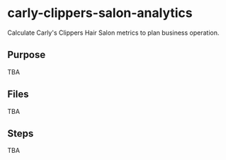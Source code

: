 # carly-clippers-salon-analytics
Calculate Carly's Clippers Hair Salon metrics to plan business operation.

## Purpose 
TBA


## Files
TBA


## Steps
TBA

